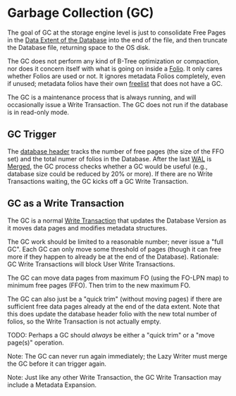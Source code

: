 # Garbage Collection (GC)

The goal of GC at the storage engine level is just to consolidate Free Pages in the [Data Extent of the Database](./file-formats/database.md) into the end of the file, and then truncate the Database file, returning space to the OS disk.

The GC does not perform any kind of B-Tree optimization or compaction, nor does it concern itself with what is going on inside a [Folio](./file-formats/folios.md). It only cares whether Folios are used or not. It ignores metadata Folios completely, even if unused; metadata folios have their own [freelist](./file-formats/database.md#freelist) that does not have a GC.

The GC is a maintenance process that is always running, and will occasionally issue a Write Transaction. The GC does not run if the database is in read-only mode.

## GC Trigger

The [database header](./file-formats/database.md#database-header) tracks the number of free pages (the size of the FFO set) and the total numer of folios in the Database. After the last [WAL](./file-formats/wal.md) is [Merged](./lazy-writer.md#merging-wal-files), the GC process checks whether a GC would be useful (e.g., database size could be reduced by 20% or more). If there are no Write Transactions waiting, the GC kicks off a GC Write Transaction.

## GC as a Write Transaction

The GC is a normal [Write Transaction](./transactions.md) that updates the Database Version as it moves data pages and modifies metadata structures.

The GC work should be limited to a reasonable number; never issue a "full GC". Each GC can only move some threshold of pages (though it can free more if they happen to already be at the end of the Database). Rationale: GC Write Transactions will block User Write Transactions.

The GC can move data pages from maximum FO (using the FO-LPN map) to minimum free pages (FFO). Then trim to the new maximum FO.

The GC can also just be a "quick trim" (without moving pages) if there are sufficient free data pages already at the end of the data extent. Note that this does update the database header folio with the new total number of folios, so the Write Transaction is not actually empty.

TODO: Perhaps a GC should *always* be either a "quick trim" or a "move page(s)" operation.

Note: The GC can never run again immediately; the Lazy Writer must merge the GC before it can trigger again.

Note: Just like any other Write Transaction, the GC Write Transaction may include a Metadata Expansion.
